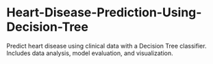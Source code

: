 # Heart-Disease-Prediction-Using-Decision-Tree
Predict heart disease using clinical data with a Decision Tree classifier. Includes data analysis, model evaluation, and visualization.
